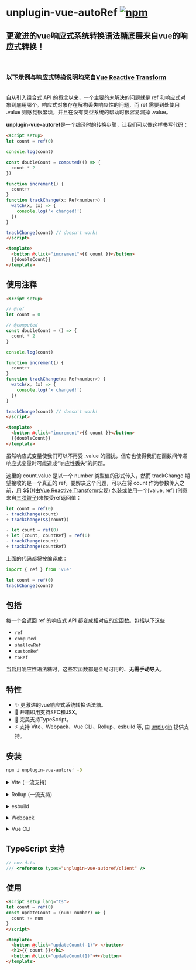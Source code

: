 # unplugin-vue-autoRef [![npm](https://img.shields.io/npm/v/unplugin-vue-autoref.svg)](https://npmjs.com/package/unplugin-vue-autoref)

## 更激进的vue响应式系统转换语法糖底层来自vue的响应式转换！
<br/>

### 以下示例与响应式转换说明均来自[Vue Reactive Transform](https://cn.vuejs.org/guide/extras/reactivity-transform.html)
<br/>
自从引入组合式 API 的概念以来，一个主要的未解决的问题就是 ref 和响应式对象到底用哪个。响应式对象存在解构丢失响应性的问题，而 ref 需要到处使用 .value 则感觉很繁琐，并且在没有类型系统的帮助时很容易漏掉 .value。

**unplugin-vue-autoref**是一个编译时的转换步骤，让我们可以像这样书写代码：
```html
<script setup>
let count = ref(0)

console.log(count)

const doubleCount = computed(() => {
  count * 2
})

function increment() {
  count++
}
function trackChange(x: Ref<number>) {
  watch(x, (x) => {
    console.log('x changed!')
  })
}

trackChange(count) // doesn't work!
</script>

<template>
  <button @click="increment">{{ count }}</button>
  {{doubleCount}}
</template>
```
## 使用注释
```html
<script setup>

// @ref
let count = 0

// @computed
const doubleCount = () => {
  count * 2
}

console.log(count)

function increment() {
  count++
}
function trackChange(x: Ref<number>) {
  watch(x, (x) => {
    console.log('x changed!')
  })
}

trackChange(count) // doesn't work!
</script>

<template>
  <button @click="increment">{{ count }}</button>
  {{doubleCount}}
</template>
```

虽然响应式变量使我们可以不再受 .value 的困扰，但它也使得我们在函数间传递响应式变量时可能造成“响应性丢失”的问题。

这里的 count.value 是以一个 number 类型值的形式传入，然而 trackChange 期望接收的是一个真正的 ref。要解决这个问题，可以在将 count 作为参数传入之前，用 $$()(由[Vue Reactive Transform](https://vuejs.org/guide/extras/reactivity-transform.html#retaining-reactivity-across-function-boundaries)实现) 包装或使用一个[value, ref] (创意来自[三咲智子](https://github.com/sxzz))来接受ref返回值：

```ts
let count = ref(0)
- trackChange(count)
+ trackChange($$(count))
```
```ts
- let count = ref(0)
+ let [count, countRef] = ref(0)
- trackChange(count)
+ trackChange(countRef)
```
上面的代码都将被编译成：
```ts
import { ref } from 'vue'

let count = ref(0)
trackChange(count)
```

## 包括

每一个会返回 ref 的响应式 API 都变成相对应的宏函数。包括以下这些

- `ref`
- `computed`
- `shallowRef`
- `customRef`
- `toRef`

当启用响应性语法糖时，这些宏函数都是全局可用的、**无需手动导入**。

## 特性


- ✨ 更激进的vue响应式系统转换语法糖。
- 💚 开箱即用支持SFC和JSX。
- 🦾 完美支持TypeScript。
- ⚡️ 支持 Vite、Webpack、Vue CLI、Rollup、esbuild 等, 由 [unplugin](https://github.com/unjs/unplugin) 提供支持。

## 安装

```bash
npm i unplugin-vue-autoref -D
```

<details>
<summary>Vite (一流支持)</summary><br>

```ts
// vite.config.ts
import AutoRef from 'unplugin-vue-autoref/vite'
import Vue from '@vitejs/plugin-vue'

export default defineConfig({
  plugins: [AutoRef(), Vue({ reactivityTransform: true })],
})
```

<br></details>

<details>
<summary>Rollup (一流支持)</summary><br>

```ts
// rollup.config.js
import Vue from 'unplugin-vue/rollup'
import AutoRef from 'unplugin-vue-autoref/rollup'

export default {
  plugins: [AutoRef(), Vue({ reactivityTransform: true })], // 必须在vue插件之前!
}
```

<br></details>

<details>
<summary>esbuild</summary><br>

```ts
// esbuild.config.js
import { build } from 'esbuild'

build({
  plugins: [
    require('unplugin-vue-autoref/esbuild')(), // 必须在vue插件之前!
    require('unplugin-vue/esbuild')(),
  ],
})
```

<br></details>

<details>
<summary>Webpack</summary><br>

```ts
// webpack.config.js
module.exports = {
  /* ... */
  plugins: [
    require('unplugin-vue-autoref/webpack')(), // 必须在vue插件之前!
    require('unplugin-vue/webpack')(),
  ],
}
```

<br></details>

<details>
<summary>Vue CLI</summary><br>

```ts
// vue.config.js
module.exports = {
  configureWebpack: {
    plugins: [require('unplugin-vue-autoref/webpack')()],
  },
}
```

<br></details>

## TypeScript 支持

```ts
// env.d.ts
/// <reference types="unplugin-vue-autoref/client" />
```

## 使用

```html
<script setup lang="ts">
let count = ref(0)
const updateCount = (num: number) => {
  count += num
}
</script>

<template>
  <button @click="updateCount(-1)">-</button>
  <h1>{{ count }}</h1>
  <button @click="updateCount(1)">+</button>
</template>

```


